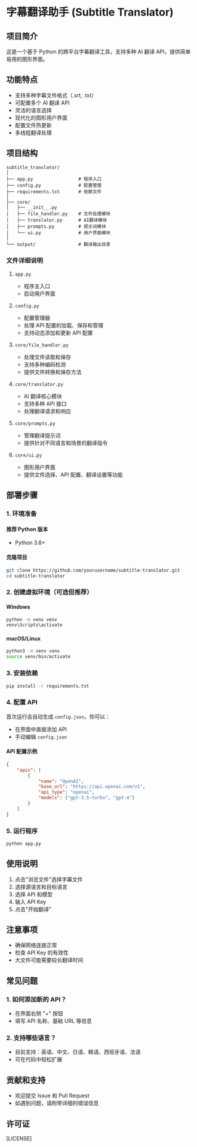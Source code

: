 # 字幕翻译助手 (Subtitle Translator)

## 项目简介

这是一个基于 Python 的跨平台字幕翻译工具，支持多种 AI 翻译 API，提供简单易用的图形界面。

## 功能特点

- 支持多种字幕文件格式（.srt, .txt）
- 可配置多个 AI 翻译 API
- 灵活的语言选择
- 现代化的图形用户界面
- 配置文件热更新
- 多线程翻译处理

## 项目结构

```
subtitle_translator/
│
├── app.py                 # 程序入口
├── config.py              # 配置管理
├── requirements.txt       # 依赖文件
│
├── core/
│   ├── __init__.py
│   ├── file_handler.py    # 文件处理模块
│   ├── translator.py      # AI翻译模块
│   ├── prompts.py         # 提示词模块
│   └── ui.py              # 用户界面模块
│
└── output/                # 翻译输出目录
```

### 文件详细说明

1. `app.py`
   - 程序主入口
   - 启动用户界面

2. `config.py`
   - 配置管理器
   - 处理 API 配置的加载、保存和管理
   - 支持动态添加和更新 API 配置

3. `core/file_handler.py`
   - 处理文件读取和保存
   - 支持多种编码检测
   - 提供文件转换和保存方法

4. `core/translator.py`
   - AI 翻译核心模块
   - 支持多种 API 接口
   - 处理翻译请求和响应

5. `core/prompts.py`
   - 管理翻译提示词
   - 提供针对不同语言和场景的翻译指令

6. `core/ui.py`
   - 图形用户界面
   - 提供文件选择、API 配置、翻译设置等功能

## 部署步骤

### 1. 环境准备

#### 推荐 Python 版本
- Python 3.8+

#### 克隆项目
```bash
git clone https://github.com/yourusername/subtitle-translator.git
cd subtitle-translator
```

### 2. 创建虚拟环境（可选但推荐）

#### Windows
```bash
python -m venv venv
venv\Scripts\activate
```

#### macOS/Linux
```bash
python3 -m venv venv
source venv/bin/activate
```

### 3. 安装依赖

```bash
pip install -r requirements.txt
```

### 4. 配置 API

首次运行会自动生成 `config.json`，你可以：
- 在界面中直接添加 API
- 手动编辑 `config.json`

#### API 配置示例
```json
{
    "apis": [
        {
            "name": "OpenAI",
            "base_url": "https://api.openai.com/v1",
            "api_type": "openai",
            "models": ["gpt-3.5-turbo", "gpt-4"]
        }
    ]
}
```

### 5. 运行程序

```bash
python app.py
```

## 使用说明

1. 点击"浏览文件"选择字幕文件
2. 选择源语言和目标语言
3. 选择 API 和模型
4. 输入 API Key
5. 点击"开始翻译"

## 注意事项

- 确保网络连接正常
- 检查 API Key 的有效性
- 大文件可能需要较长翻译时间

## 常见问题

### 1. 如何添加新的 API？
- 在界面右侧 "+" 按钮
- 填写 API 名称、基础 URL 等信息

### 2. 支持哪些语言？
- 目前支持：英语、中文、日语、韩语、西班牙语、法语
- 可在代码中轻松扩展

## 贡献和支持

- 欢迎提交 Issue 和 Pull Request
- 如遇到问题，请附带详细的错误信息

## 许可证

[LICENSE]
